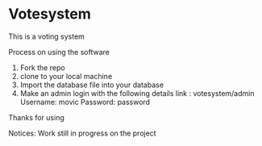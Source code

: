 # Votesystem

This is a voting system 

Process on using the software

1. Fork the repo
2. clone to your local machine
3. Import the database file into your database
4. Make an admin login with the following details
        link : votesystem/admin
        Username: movic
        Password: password

Thanks for using


Notices: Work still in progress on the project
